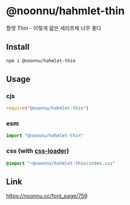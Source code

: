 # @noonnu/hahmlet-thin
함렛 Thin - 이렇게 얇은 세리프체 너무 좋다

## Install
```sh
npm i @noonnu/hahmlet-thin
```
## Usage
### cjs
```js
require("@noonnu/hahmlet-thin")
```
### esm
```js
import "@noonnu/hahmlet-thin"
```
### css (with [css-loader](https://github.com/webpack-contrib/css-loader))
```css
@import "~@noonnu/hahmlet-thin/index.css"
```

## Link
https://noonnu.cc/font_page/759